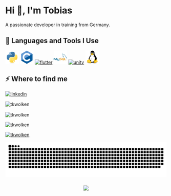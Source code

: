 <h1>Hi 👋, I'm Tobias</h1>
<p>A passionate developer in training from Germany.</p>
<h2>🚀 Languages and Tools I Use</h2>

<p><a target="_blank" href="https://raw.githubusercontent.com/devicons/devicon/master/icons/python/python-original.svg" style="display: inline-block;"><img src="https://raw.githubusercontent.com/devicons/devicon/master/icons/python/python-original.svg" alt="python" width="42" height="42" /></a>
<a target="_blank" href="https://raw.githubusercontent.com/devicons/devicon/master/icons/c/c-original.svg" style="display: inline-block;"><img src="https://raw.githubusercontent.com/devicons/devicon/master/icons/c/c-original.svg" alt="c" width="42" height="42" /></a>
<a target="_blank" href="https://www.vectorlogo.zone/logos/flutterio/flutterio-icon.svg" style="display: inline-block;"><img src="https://www.vectorlogo.zone/logos/flutterio/flutterio-icon.svg" alt="flutter" width="42" height="42" /></a>
<a target="_blank" href="https://raw.githubusercontent.com/devicons/devicon/master/icons/mysql/mysql-original-wordmark.svg" style="display: inline-block;"><img src="https://raw.githubusercontent.com/devicons/devicon/master/icons/mysql/mysql-original-wordmark.svg" alt="mysql" width="42" height="42" /></a>
<a target="_blank" href="https://www.vectorlogo.zone/logos/unity3d/unity3d-icon.svg" style="display: inline-block;"><img src="https://www.vectorlogo.zone/logos/unity3d/unity3d-icon.svg" alt="unity" width="42" height="42" /></a>
<a target="_blank" href="https://raw.githubusercontent.com/devicons/devicon/master/icons/linux/linux-original.svg" style="display: inline-block;"><img src="https://raw.githubusercontent.com/devicons/devicon/master/icons/linux/linux-original.svg" alt="linux" width="42" height="42" /></a></p>
<h2>⚡️ Where to find me</h2>

<source media="https://media2.giphy.com/media/v1.Y2lkPTc5MGI3NjExZWR4cXdjdzdwNm1qNWV2NjlpNHY2ZXVmdTM3ZzdkeG13bmJ1aTIxYiZlcD12MV9pbnRlcm5hbF9naWZfYnlfaWQmY3Q9cw/gczh9FcyVh8TIoFwGG/giphy.gif"/>

<p><a target="_blank" href="https://www.linkedin.com/in/https://www.linkedin.com/in/tobias-wolken-3033b7302/" style="display: inline-block;"><img src="https://img.shields.io/badge/linkedin-logo?style=for-the-badge&logo=linkedin&logoColor=white&color=%230a77b6" alt="linkedin" /></a></p>
<p><img align="center" src="https://github-readme-stats.vercel.app/api?username=tkwolken&show_icons=true&locale=en" alt="tkwolken" /></p>
<p><img align="center" src="https://github-readme-streak-stats.herokuapp.com/?user=tkwolken&" alt="tkwolken" /></p>
<p><img src="https://github-readme-stats.vercel.app/api/top-langs?username=tkwolken&show_icons=true&locale=en&layout=compact" alt="tkwolken" /></p>
<p><a href="https://github.com/ryo-ma/github-profile-trophy"><img src="https://github-profile-trophy.vercel.app/?username=tkwolken" alt="tkwolken" /></a></p>

<picture>
  <source media="(prefers-color-scheme: dark)" srcset="https://raw.githubusercontent.com/tkwolken/tkwolken/output/github-snake-dark.svg" />
  <source media="(prefers-color-scheme: light)" srcset="https://raw.githubusercontent.com/tkwolken/tkwolken/output/github-snake.svg" />
  <img alt="github-snake" src="https://raw.githubusercontent.com/tkwolken/tkwolken/output/github-snake.svg" />
</picture>

<div align="left">
</div>

###

<div align="center">
  <img src="https://profile-counter.glitch.me/tkwolken/count.svg?"  />
</div>


###
